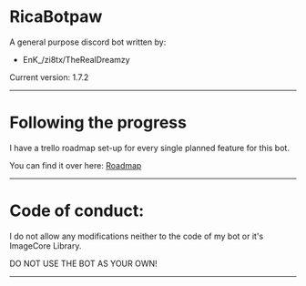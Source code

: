# RicaBotpaw

A general purpose discord bot written by:
- EnK_/zi8tx/TheRealDreamzy

Current version: 1.7.2

----------
# Following the progress

I have a trello roadmap set-up for every single planned feature for this bot.

You can find it over here: [Roadmap](https://trello.com/b/n15qy5We/rica-botpaw-roadmap)

----------
# Code of conduct:

I do not allow any modifications neither to the code of my bot or it's ImageCore Library.

DO NOT USE THE BOT AS YOUR OWN!

---------

